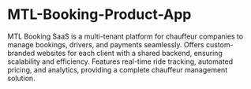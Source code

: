 # MTL-Booking-Product-App
MTL Booking SaaS is a multi-tenant platform for chauffeur companies to manage bookings, drivers, and payments seamlessly. Offers custom-branded websites for each client with a shared backend, ensuring scalability and efficiency. Features real-time ride tracking, automated pricing, and analytics, providing a complete chauffeur management solution.
